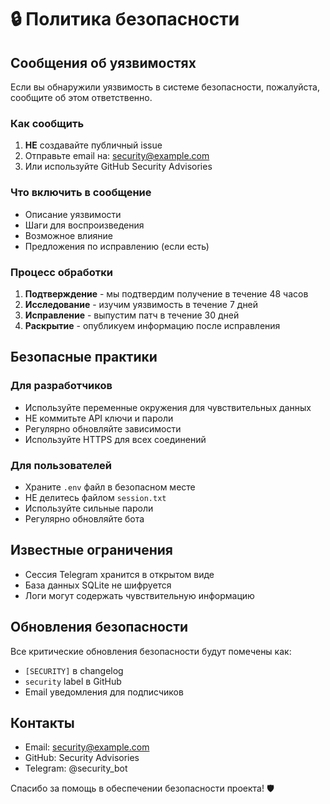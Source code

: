 # 🔒 Политика безопасности

## Сообщения об уязвимостях

Если вы обнаружили уязвимость в системе безопасности, пожалуйста, сообщите об этом ответственно.

### Как сообщить

1. **НЕ** создавайте публичный issue
2. Отправьте email на: security@example.com
3. Или используйте GitHub Security Advisories

### Что включить в сообщение

- Описание уязвимости
- Шаги для воспроизведения
- Возможное влияние
- Предложения по исправлению (если есть)

### Процесс обработки

1. **Подтверждение** - мы подтвердим получение в течение 48 часов
2. **Исследование** - изучим уязвимость в течение 7 дней
3. **Исправление** - выпустим патч в течение 30 дней
4. **Раскрытие** - опубликуем информацию после исправления

## Безопасные практики

### Для разработчиков

- Используйте переменные окружения для чувствительных данных
- НЕ коммитьте API ключи и пароли
- Регулярно обновляйте зависимости
- Используйте HTTPS для всех соединений

### Для пользователей

- Храните `.env` файл в безопасном месте
- НЕ делитесь файлом `session.txt`
- Используйте сильные пароли
- Регулярно обновляйте бота

## Известные ограничения

- Сессия Telegram хранится в открытом виде
- База данных SQLite не шифруется
- Логи могут содержать чувствительную информацию

## Обновления безопасности

Все критические обновления безопасности будут помечены как:
- `[SECURITY]` в changelog
- `security` label в GitHub
- Email уведомления для подписчиков

## Контакты

- Email: security@example.com
- GitHub: Security Advisories
- Telegram: @security_bot

Спасибо за помощь в обеспечении безопасности проекта! 🛡️
